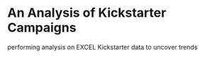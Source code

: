 # An Analysis of Kickstarter Campaigns
performing analysis on EXCEL Kickstarter data to uncover trends
